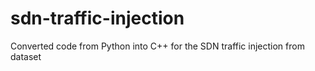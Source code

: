 # sdn-traffic-injection
Converted code from Python into C++ for the SDN traffic injection from dataset
